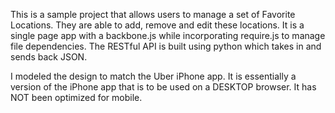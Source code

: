 This is a sample project that allows users to manage a set of Favorite Locations.  They are able to add, remove and edit these locations.  It is a single page app with a backbone.js while incorporating require.js to manage file dependencies.  The RESTful API is built using python which takes in and sends back JSON.

I modeled the design to match the Uber iPhone app.  It is essentially a version of the iPhone app that is to be used on a DESKTOP browser.  It has NOT been optimized for mobile.
